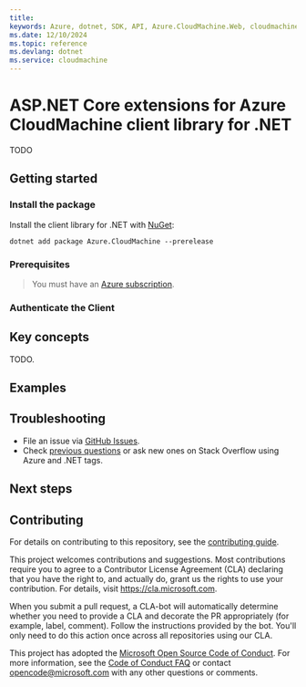 ```yaml
---
title: 
keywords: Azure, dotnet, SDK, API, Azure.CloudMachine.Web, cloudmachine
ms.date: 12/10/2024
ms.topic: reference
ms.devlang: dotnet
ms.service: cloudmachine
---
```

# ASP.NET Core extensions for Azure CloudMachine client library for .NET

TODO

## Getting started

### Install the package

Install the client library for .NET with [NuGet](https://www.nuget.org/ ):

```dotnetcli
dotnet add package Azure.CloudMachine --prerelease
```

### Prerequisites

> You must have an [Azure subscription](https://azure.microsoft.com/free/dotnet/).

### Authenticate the Client

## Key concepts

TODO.

## Examples

## Troubleshooting

-   File an issue via [GitHub Issues](https://github.com/Azure/azure-sdk-for-net/issues).
-   Check [previous questions](https://stackoverflow.com/questions/tagged/azure+.net) or ask new ones on Stack Overflow using Azure and .NET tags.

## Next steps

## Contributing

For details on contributing to this repository, see the [contributing
guide][cg].

This project welcomes contributions and suggestions. Most contributions
require you to agree to a Contributor License Agreement (CLA) declaring
that you have the right to, and actually do, grant us the rights to use
your contribution. For details, visit <https://cla.microsoft.com>.

When you submit a pull request, a CLA-bot will automatically determine
whether you need to provide a CLA and decorate the PR appropriately
(for example, label, comment). Follow the instructions provided by the
bot. You'll only need to do this action once across all repositories
using our CLA.

This project has adopted the [Microsoft Open Source Code of Conduct][coc]. For
more information, see the [Code of Conduct FAQ][coc_faq] or contact
<opencode@microsoft.com> with any other questions or comments.

<!-- LINKS -->
[cg]: https://github.com/Azure/azure-sdk-for-net/blob/main/sdk/resourcemanager/Azure.ResourceManager/docs/CONTRIBUTING.md
[coc]: https://opensource.microsoft.com/codeofconduct/
[coc_faq]: https://opensource.microsoft.com/codeofconduct/faq/

